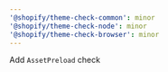 ```yaml
---
'@shopify/theme-check-common': minor
'@shopify/theme-check-node': minor
'@shopify/theme-check-browser': minor
---
```


Add `AssetPreload` check
